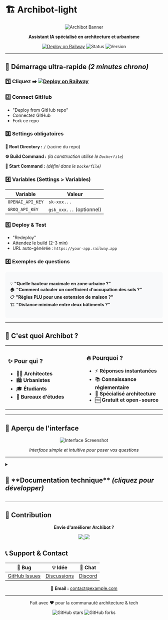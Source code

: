# 🏗️ Archibot-light

<div align="center">
  <img src="https://via.placeholder.com/600x300/4F46E5/FFFFFF?text=🤖+Archibot-light" alt="Archibot Banner" />
  
  **Assistant IA spécialisé en architecture et urbanisme**
  
  [![Deploy on Railway](https://railway.app/button.svg)](https://railway.app/template/archibot-light)
  ![Status](https://img.shields.io/badge/status-ready-brightgreen)
  ![Version](https://img.shields.io/badge/version-1.0-blue)
</div>

---

## 🚀 **Démarrage ultra-rapide** *(2 minutes chrono)*

### 1️⃣ **Cliquez** ➡️ [![Deploy on Railway](https://railway.app/button.svg)](https://railway.app/template/archibot-light)

### 2️⃣ **Connect GitHub**
- "Deploy from GitHub repo" 
- Connectez GitHub
- Fork ce repo

### 3️⃣ **Settings obligatoires**

**📁 Root Directory :** `/` (racine du repo)

**⚙️ Build Command :** *(la construction utilise le `Dockerfile`)*

**🚀 Start Command :** *(défini dans le `Dockerfile`)*

### 4️⃣ **Variables (Settings > Variables)**

| Variable | Valeur |
|----------|--------|
| `OPENAI_API_KEY` | `sk-xxx...` |
| `GROQ_API_KEY` | `gsk_xxx...` (optionnel) |

### 5️⃣ **Deploy & Test**
- "Redeploy" 
- Attendez le build (2-3 min)
- URL auto-générée : `https://your-app.railway.app`

### 4️⃣ **Exemples de questions**
<div style="background: #f8f9fa; padding: 15px; border-radius: 8px; margin: 10px 0;">

💡 **"Quelle hauteur maximale en zone urbaine ?"**  
🏠 **"Comment calculer un coefficient d'occupation des sols ?"**  
📋 **"Règles PLU pour une extension de maison ?"**  
🏗️ **"Distance minimale entre deux bâtiments ?"**

</div>

---

## 🎯 **C'est quoi Archibot ?**

<table>
<tr>
<td width="50%">

### ✨ **Pour qui ?**
- 👨‍💼 **Architectes** 
- 🏙️ **Urbanistes**
- 🎓 **Étudiants**
- 🏢 **Bureaux d'études**

</td>
<td width="50%">

### 🔥 **Pourquoi ?**
- ⚡ **Réponses instantanées**
- 📚 **Connaissance réglementaire**
- 🎯 **Spécialisé architecture**
- 🆓 **Gratuit et open-source**

</td>
</tr>
</table>

---

## 🎨 **Aperçu de l'interface**

<div align="center">
  <img src="https://via.placeholder.com/800x400/E5E7EB/374151?text=💬+Interface+Chat+Moderne" alt="Interface Screenshot" />
  <p><em>Interface simple et intuitive pour poser vos questions</em></p>
</div>

---

<details>
<summary><h2>🔧 **Documentation technique** <em>(cliquez pour développer)</em></h2></summary>

## ⚙️ **Architecture technique**

```mermaid
graph TD
    A[👤 Utilisateur] --> B[🌐 Interface Web]
    B --> C[🚀 FastAPI Backend]
    C --> D[🧠 LLM Engine]
    C --> E[💾 Redis Cache]
    D --> F[📚 Documents RAG]
```

## 📋 **Prérequis**

- **Python 3.8+**
- **Redis** (pour le cache)
- **Clé API** (OpenAI, Groq, ou Together)

## 🛠️ **Installation locale**

```bash
# 1. Cloner le projet
git clone https://github.com/URA-BOT1/Archibot-light.git
cd archibot-light

# 2. Installer les dépendances
python -m pip install --no-cache-dir -r requirements.txt

# 3. Variables d'environnement
export OPENAI_API_KEY="votre-cle-api"
export GROQ_API_KEY="votre-cle-groq"

# 4. Lancer le serveur
uvicorn backend.main:app --reload
```

## 🌐 **Configuration Railway**

### Variables d'environnement

| Variable | Description | Requis | Exemple |
|----------|-------------|---------|---------|
| `PORT` | Port du serveur | ❌ | `8000` |
| `OPENAI_API_KEY` | Clé API OpenAI | ✅ | `sk-...` |
| `GROQ_API_KEY` | Clé API Groq | ⚠️ | `gsk_...` |
| `TOGETHER_API_KEY` | Clé API Together | ⚠️ | `...` |
| `REDIS_URL` | URL Redis | ❌ | Auto |
| `ALLOWED_ORIGINS` | Origines CORS autorisées (séparées par des virgules) | ❌ | `https://your-domain.com` |

### Commandes de build

```yaml
# Build Command
python -m pip install --no-cache-dir -r requirements.txt

# Start Command  
uvicorn backend.main:app --host 0.0.0.0 --port $PORT
```

> **Note:** utilisez la variable `ALLOWED_ORIGINS` pour configurer le CORS (ex. `https://your-domain.com`).

## 🧪 **Tests des endpoints**

### Test de santé
```bash
curl https://your-app.railway.app/health
# Réponse: {"status": "ok", "version": "1.0.0", "documents": 42}
```

### Test du chat
```bash
curl -X POST https://your-app.railway.app/chat \
  -H "Content-Type: application/json" \
  -d '{
    "prompt": "Quelle est la hauteur maximale autorisée en zone urbaine ?"
  }'
```

## 📁 **Structure du projet**

```
archibot-light/
├── 📁 backend/
│   ├── 🐍 main.py              # Application FastAPI
│   ├── 📋 requirements.txt     # Dépendances Python
│   ├── 📁 models/             # Modèles de données
│   ├── 📁 services/           # Services métier
│   └── 📁 utils/              # Utilitaires
├── 📁 frontend/
│   ├── 🌐 index.html          # Interface web
│   ├── 🎨 style.css           # Styles
│   └── ⚡ script.js           # JavaScript
├── 📁 docs/
│   └── 📖 api.md              # Documentation API
├── 📁 tests/
│   └── 🧪 test_api.py         # Tests unitaires
└── 📄 README.md
```

## 🔌 **API Reference**

### POST `/chat`
```json
{
  "prompt": "Votre question",
  "context": "Contexte optionnel",
  "model": "gpt-4" // optionnel
}
```

**Réponse :**
```json
{
  "response": "Réponse du chatbot",
  "sources": ["source1", "source2"],
  "confidence": 0.95
}
```

### GET `/health`
```json
{
  "status": "ok",
  "version": "1.0.0",
  "documents": 42
}
```

## 🔄 **Système RAG**

Le système utilise :
- **🔍 Recherche vectorielle** pour trouver les documents pertinents
- **🧠 LLM** pour générer une réponse contextuelle
- **💾 Cache Redis** pour optimiser les performances

## 🚧 **Roadmap**

- [ ] 📤 **Upload de fichiers PDF**
- [ ] 🔍 **Vectorisation avancée**
- [ ] 🔐 **Authentification utilisateur**
- [ ] 📊 **Dashboard analytics**
- [ ] 🌍 **Support multilingue**
- [ ] 📱 **App mobile**

</details>

---

## 🤝 **Contribution**

<div align="center">

**Envie d'améliorer Archibot ?**

<a href="https://github.com/URA-BOT1/Archibot-light/fork">
  <img src="https://img.shields.io/badge/Fork-le%20projet-blue?style=for-the-badge&logo=github" />
</a>
<a href="https://github.com/URA-BOT1/Archibot-light/issues">
  <img src="https://img.shields.io/badge/Signaler-un%20bug-red?style=for-the-badge&logo=github" />
</a>

</div>

## 📞 **Support & Contact**

<div align="center">

| 🐛 **Bug** | 💡 **Idée** | 💬 **Chat** |
|------------|-------------|-------------|
| [GitHub Issues](https://github.com/URA-BOT1/Archibot-light/issues) | [Discussions](https://github.com/URA-BOT1/Archibot-light/discussions) | [Discord](https://discord.gg/archibot) |

📧 **Email :** contact@example.com

</div>

---

<div align="center">
  <p>Fait avec ❤️ pour la communauté architecture & tech</p>
  
  ![GitHub stars](https://img.shields.io/github/stars/URA-BOT1/archibot-light?style=social)
  ![GitHub forks](https://img.shields.io/github/forks/URA-BOT1/archibot-light?style=social)
</div>
